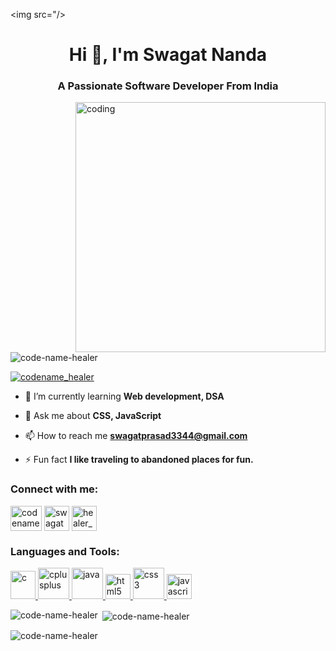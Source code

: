 <img src="/>
<h1 align="center">Hi 👋, I'm Swagat Nanda</h1>
<h3 align="center">A Passionate Software Developer From India</h3>

<img align="right" alt="coding" width="400" src="https://user-images.githubusercontent.com/55389276/140866485-8fb1c876-9a8f-4d6a-98dc-08c4981eaf70.gif">

<p align="left"> <img src="https://komarev.com/ghpvc/?username=code-name-healer&label=Profile%20views&color=0e75b6&style=flat" alt="code-name-healer" /> </p>

<p align="left"> <a href="https://twitter.com/codename_healer" target="blank"><img src="https://img.shields.io/twitter/follow/codename_healer?logo=twitter&style=for-the-badge" alt="codename_healer" /></a> </p>

- 🌱 I’m currently learning **Web development, DSA**

- 💬 Ask me about **CSS, JavaScript**

- 📫 How to reach me **swagatprasad3344@gmail.com**

- ⚡ Fun fact **I like traveling to abandoned places for fun.**

<h3 align="left">Connect with me:</h3>
<p align="left">
<a href="https://twitter.com/codename_healer" target="blank"><img align="center" src="https://th.bing.com/th/id/OIP.dj2Q_v5PNYeGVFWlZh0h2gHaE8?pid=ImgDet&rs=1" alt="codename_healer" height="40" width="50" /></a>
<a href="https://linkedin.com/in/swagat nanda" target="blank"><img align="center" src="https://cdn.freebiesupply.com/logos/large/2x/linkedin-icon-logo-png-transparent.png" alt="swagat nanda" height="40" width="40" /></a>
<a href="https://instagram.com/healer_senpai" target="blank"><img align="center" src="https://www.svgrepo.com/show/303154/instagram-2016-logo.svg" alt="healer_senpai" height="40" width="40" /></a>
</p>

<h3 align="left">Languages and Tools:</h3>
<p align="left"> <a href="https://www.cprogramming.com/" target="_blank" rel="noreferrer"> <img src="https://www.pngkit.com/png/full/101-1010012_download-png.png" alt="c" width="40" height="45"/> </a> <a href="https://www.w3schools.com/cpp/" target="_blank" rel="noreferrer"> <img src="https://i1.wp.com/abhishekaroragamedev.com/wp-content/uploads/2018/07/c-plus-plus-logo.png?fit=1200%2C1200" alt="cplusplus" width="50" height="50"/> </a> <a href="https://www.java.com" target="_blank" rel="noreferrer"> <img src="https://static.wixstatic.com/media/e37c27_daada5da098843ab85dffeea0ab48c27~mv2.png/v1/fill/w_614,h_614,al_c,lg_1,q_90/e37c27_daada5da098843ab85dffeea0ab48c27~mv2.png" alt="java" width="50" height="50"/> <a href="https://www.w3.org/html/" target="_blank" rel="noreferrer"> <img src="https://th.bing.com/th/id/R.6ee622d79495c8639c6f70b6b2b87d17?rik=%2f2XVilcAAz8ZxA&riu=http%3a%2f%2fwww.w3.org%2fhtml%2flogo%2fdownloads%2fHTML5_Badge_256.png&ehk=sC92DU%2f38TG6Hx5ueRg%2bfI0WI3r9msruc%2bCl6bqaGIs%3d&risl=&pid=ImgRaw&r=0" alt="html5" width="40" height="40"/> </a> <a href="https://www.w3schools.com/css/" target="_blank" rel="noreferrer"> <img src="https://cdn.iconscout.com/icon/free/png-256/css-118-569410.png" alt="css3" width="50" height="50"/> </a>  </a> <a href="https://developer.mozilla.org/en-US/docs/Web/JavaScript" target="_blank" rel="noreferrer"> <img src="https://pluspng.com/img-png/javascript-vector-png-javascript-vector-logo-600.png" alt="javascript" width="40" height="40"/> </a> </p>

<p><img align="left" src="https://github-readme-stats.vercel.app/api/top-langs?username=code-name-healer&show_icons=true&locale=en&layout=compact" alt="code-name-healer" /></p>

<p>&nbsp;<img align="center" src="https://github-readme-stats.vercel.app/api?username=code-name-healer&show_icons=true&locale=en" alt="code-name-healer" /></p>

<p><img align="center" src="https://github-readme-streak-stats.herokuapp.com/?user=code-name-healer&" alt="code-name-healer" /></p>

